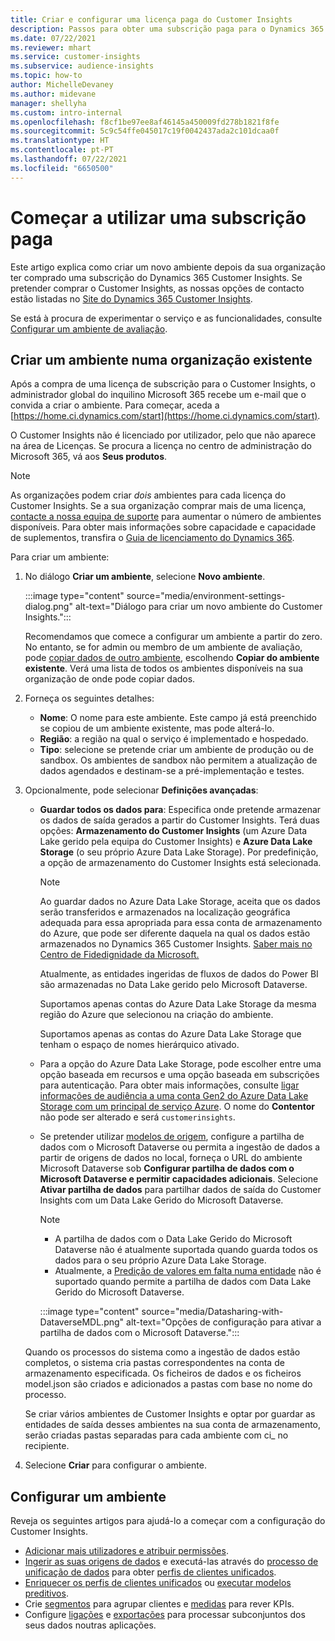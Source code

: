 ```yaml
---
title: Criar e configurar uma licença paga do Customer Insights
description: Passos para obter uma subscrição paga para o Dynamics 365 Customer Insights e configurá-lo.
ms.date: 07/22/2021
ms.reviewer: mhart
ms.service: customer-insights
ms.subservice: audience-insights
ms.topic: how-to
author: MichelleDevaney
ms.author: midevane
manager: shellyha
ms.custom: intro-internal
ms.openlocfilehash: f8cf1be97ee8af46145a450009fd278b1821f8fe
ms.sourcegitcommit: 5c9c54ffe045017c19f0042437ada2c101dcaa0f
ms.translationtype: HT
ms.contentlocale: pt-PT
ms.lasthandoff: 07/22/2021
ms.locfileid: "6650500"
---
```

# <a name="get-started-with-a-paid-subscription"></a>Começar a utilizar uma subscrição paga

Este artigo explica como criar um novo ambiente depois da sua organização ter comprado uma subscrição do Dynamics 365 Customer Insights. Se pretender comprar o Customer Insights, as nossas opções de contacto estão listadas no [Site do Dynamics 365 Customer Insights](https://dynamics.microsoft.com/ai/customer-insights/). 

Se está à procura de experimentar o serviço e as funcionalidades, consulte [Configurar um ambiente de avaliação](get-started-trial.md).

## <a name="create-an-environment-in-an-existing-organization"></a>Criar um ambiente numa organização existente

Após a compra de uma licença de subscrição para o Customer Insights, o administrador global do inquilino Microsoft 365 recebe um e-mail que o convida a criar o ambiente. Para começar, aceda a [https://home.ci.dynamics.com/start](https://home.ci.dynamics.com/start). 

O Customer Insights não é licenciado por utilizador, pelo que não aparece na área de Licenças. Se procura a licença no centro de administração do Microsoft 365, vá aos **Seus produtos**. 

> [!NOTE]
> As organizações podem criar *dois* ambientes para cada licença do Customer Insights. Se a sua organização comprar mais de uma licença, [contacte a nossa equipa de suporte](https://go.microsoft.com/fwlink/?linkid=2079641) para aumentar o número de ambientes disponíveis. Para obter mais informações sobre capacidade e capacidade de suplementos, transfira o [Guia de licenciamento do Dynamics 365](https://go.microsoft.com/fwlink/?LinkId=866544).

Para criar um ambiente:

1. No diálogo **Criar um ambiente**, selecione **Novo ambiente**.

   :::image type="content" source="media/environment-settings-dialog.png" alt-text="Diálogo para criar um novo ambiente do Customer Insights.":::

   Recomendamos que comece a configurar um ambiente a partir do zero. No entanto, se for admin ou membro de um ambiente de avaliação, pode [copiar dados de outro ambiente](manage-environments.md#copy-the-environment-configuration), escolhendo **Copiar do ambiente existente**. Verá uma lista de todos os ambientes disponíveis na sua organização de onde pode copiar dados.

1. Forneça os seguintes detalhes:
   - **Nome**: O nome para este ambiente. Este campo já está preenchido se copiou de um ambiente existente, mas pode alterá-lo.
   - **Região**: a região na qual o serviço é implementado e hospedado.
   - **Tipo**: selecione se pretende criar um ambiente de produção ou de sandbox. Os ambientes de sandbox não permitem a atualização de dados agendados e destinam-se a pré-implementação e testes.
   
1. Opcionalmente, pode selecionar **Definições avançadas**:

   - **Guardar todos os dados para**: Especifica onde pretende armazenar os dados de saída gerados a partir do Customer Insights. Terá duas opções: **Armazenamento do Customer Insights** (um Azure Data Lake gerido pela equipa do Customer Insights) e **Azure Data Lake Storage** (o seu próprio Azure Data Lake Storage). Por predefinição, a opção de armazenamento do Customer Insights está selecionada.

     > [!NOTE]
     > Ao guardar dados no Azure Data Lake Storage, aceita que os dados serão transferidos e armazenados na localização geográfica adequada para essa apropriada para essa conta de armazenamento do Azure, que pode ser diferente daquela na qual os dados estão armazenados no Dynamics 365 Customer Insights. [Saber mais no Centro de Fidedignidade da Microsoft.](https://www.microsoft.com/trust-center)
     >
     > Atualmente, as entidades ingeridas de fluxos de dados do Power BI são armazenadas no Data Lake gerido pelo Microsoft Dataverse. 
     > 
     > Suportamos apenas contas do Azure Data Lake Storage da mesma região do Azure que selecionou na criação do ambiente. 
     > 
     > Suportamos apenas as contas do Azure Data Lake Storage que tenham o espaço de nomes hierárquico ativado.


   - Para a opção do Azure Data Lake Storage, pode escolher entre uma opção baseada em recursos e uma opção baseada em subscrições para autenticação. Para obter mais informações, consulte [ligar informações de audiência a uma conta Gen2 do Azure Data Lake Storage com um principal de serviço Azure](connect-service-principal.md). O nome do **Contentor** não pode ser alterado e será `customerinsights`.
   
   - Se pretender utilizar [modelos de origem](predictions-overview.md#out-of-box-models), configure a partilha de dados com o Microsoft Dataverse ou permita a ingestão de dados a partir de origens de dados no local, forneça o URL do ambiente Microsoft Dataverse sob **Configurar partilha de dados com o Microsoft Dataverse e permitir capacidades adicionais**. Selecione **Ativar partilha de dados** para partilhar dados de saída do Customer Insights com um Data Lake Gerido do Microsoft Dataverse.

     > [!NOTE]
     > - A partilha de dados com o Data Lake Gerido do Microsoft Dataverse não é atualmente suportada quando guarda todos os dados para o seu próprio Azure Data Lake Storage.
     > - Atualmente, a [Predição de valores em falta numa entidade](predictions.md) não é suportado quando permite a partilha de dados com Data Lake Gerido do Microsoft Dataverse.

     :::image type="content" source="media/Datasharing-with-DataverseMDL.png" alt-text="Opções de configuração para ativar a partilha de dados com o Microsoft Dataverse.":::

   Quando os processos do sistema como a ingestão de dados estão completos, o sistema cria pastas correspondentes na conta de armazenamento especificada. Os ficheiros de dados e os ficheiros model.json são criados e adicionados a pastas com base no nome do processo.

   Se criar vários ambientes de Customer Insights e optar por guardar as entidades de saída desses ambientes na sua conta de armazenamento, serão criadas pastas separadas para cada ambiente com ci_<environmentid> no recipiente.

1. Selecione **Criar** para configurar o ambiente. 

## <a name="configure-an-environment"></a>Configurar um ambiente

Reveja os seguintes artigos para ajudá-lo a começar com a configuração do Customer Insights. 

- [Adicionar mais utilizadores e atribuir permissões](permissions.md).
- [Ingerir as suas origens de dados](data-sources.md) e executá-las através do [processo de unificação de dados](data-unification.md) para obter [perfis de clientes unificados](customer-profiles.md).
- [Enriquecer os perfis de clientes unificados](enrichment-hub.md) ou [executar modelos preditivos](predictions-overview.md).
- Crie [segmentos](segments.md) para agrupar clientes e [medidas](measures.md) para rever KPIs.
- Configure [ligações](connections.md) e [exportações](export-destinations.md) para processar subconjuntos dos seus dados noutras aplicações.
